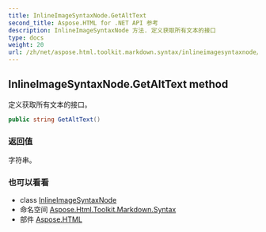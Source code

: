 ```yaml
---
title: InlineImageSyntaxNode.GetAltText
second_title: Aspose.HTML for .NET API 参考
description: InlineImageSyntaxNode 方法. 定义获取所有文本的接口
type: docs
weight: 20
url: /zh/net/aspose.html.toolkit.markdown.syntax/inlineimagesyntaxnode/getalttext/
---
```

## InlineImageSyntaxNode.GetAltText method

定义获取所有文本的接口。

```csharp
public string GetAltText()
```

### 返回值

字符串。

### 也可以看看

* class [InlineImageSyntaxNode](../)
* 命名空间 [Aspose.Html.Toolkit.Markdown.Syntax](../../inlineimagesyntaxnode/)
* 部件 [Aspose.HTML](../../../)


